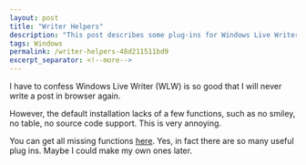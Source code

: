 ```yaml
---
layout: post
title: "Writer Helpers"
description: "This post describes some plug-ins for Windows Live Writer."
tags: Windows
permalink: /writer-helpers-48d211511bd9
excerpt_separator: <!--more-->
---
```

I have to confess Windows Live Writer (WLW) is so good that I will never write a post in browser again.

However, the default installation lacks of a few functions, such as no smiley, no table, no source code support. This is very annoying.

You can get all missing functions [here](http://gallery.live.com/results.aspx?bt=9&pl=8). Yes, in fact there are so many useful plug ins. Maybe I could make my own ones later.
<!--more-->
